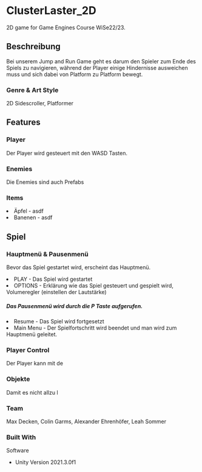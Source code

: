 # ClusterLaster_2D
2D game for Game Engines Course WiSe22/23.

## Beschreibung

Bei unserem Jump and Run Game geht es darum den Spieler zum Ende des Spiels zu navigieren, während der Player einige Hindernisse ausweichen muss und sich dabei von Platform zu Platform bewegt.

### Genre & Art Style
2D Sidescroller, Platformer

## Features

### Player 

Der Player wird gesteuert mit den WASD Tasten.

### Enemies
Die Enemies sind auch Prefabs

### Items

<li>Äpfel - asdf</li>
<li>Banenen - asdf</li>


## Spiel

### Hauptmenü & Pausenmenü

Bevor das Spiel gestartet wird, erscheint das Hauptmenü.
<li>PLAY - Das Spiel wird gestartet</li>
<li>OPTIONS - Erklärung wie das Spiel gesteuert und gespielt wird, Volumeregler (einstellen der Lautstärke)</li>

##### Das Pausenmenü wird durch die P Taste aufgerufen.

<li>Resume - Das Spiel wird fortgesetzt</li>
<li>Main Menu - Der Spielfortschritt wird beendet und man wird zum Hauptmenü geleitet.</li>

### Player Control

Der Player kann mit de

### Objekte

Damit es nicht allzu l


### Team
Max Decken, Colin Garms, Alexander Ehrenhöfer, Leah Sommer

### Built With
Software
* Unity Version 2021.3.0f1
